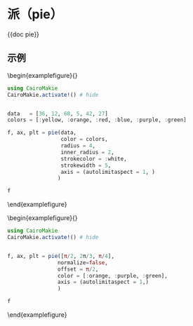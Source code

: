 # 派（pie）

{{doc pie}}

## 示例

\begin{examplefigure}{}

```julia
using CairoMakie
CairoMakie.activate!() # hide


data   = [36, 12, 68, 5, 42, 27]
colors = [:yellow, :orange, :red, :blue, :purple, :green]

f, ax, plt = pie(data,
                 color = colors,
                 radius = 4,
                 inner_radius = 2,
                 strokecolor = :white,
                 strokewidth = 5,
                 axis = (autolimitaspect = 1, )
                )

f
```

\end{examplefigure}

\begin{examplefigure}{}

```julia
using CairoMakie
CairoMakie.activate!() # hide


f, ax, plt = pie([π/2, 2π/3, π/4],
                normalize=false,
                offset = π/2,
                color = [:orange, :purple, :green],
                axis = (autolimitaspect = 1,)
                )

f
```

\end{examplefigure}
